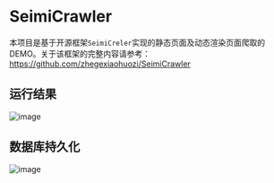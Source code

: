 # SeimiCrawler

本项目是基于开源框架`SeimiCreler`实现的静态页面及动态渲染页面爬取的DEMO。关于该框架的完整内容请参考：
https://github.com/zhegexiaohuozi/SeimiCrawler

## 运行结果

![image](/SeimiCrawler/images/ceshi.jpg)


## 数据库持久化

![image](/SeimiCrawler/images/shujuku.png)
